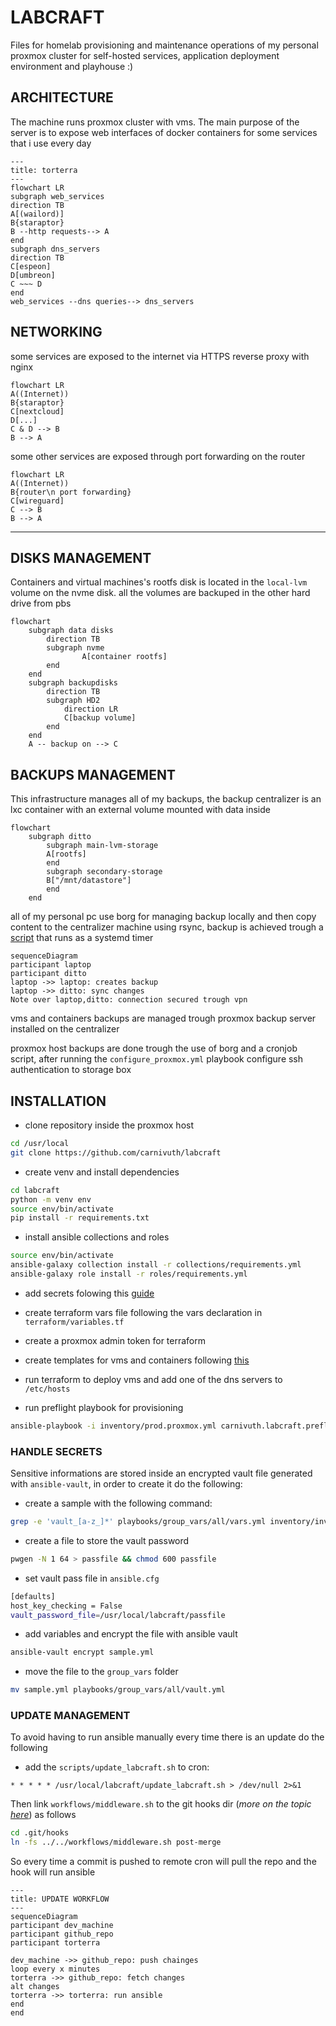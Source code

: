 # LABCRAFT

Files for homelab provisioning and maintenance operations of my personal proxmox cluster for self-hosted services, application deployment environment and playhouse :)

## ARCHITECTURE


The machine runs proxmox cluster with vms. The main purpose of the server is to expose web interfaces of docker containers for some services that i use every day

```mermaid
---
title: torterra
---
flowchart LR
subgraph web_services
direction TB
A[(wailord)]
B{staraptor}
B --http requests--> A
end
subgraph dns_servers
direction TB
C[espeon]
D[umbreon]
C ~~~ D
end
web_services --dns queries--> dns_servers
```

## NETWORKING

some services are exposed to the internet via HTTPS reverse proxy with nginx

```mermaid
flowchart LR
A((Internet))
B{staraptor}
C[nextcloud]
D[...]
C & D --> B
B --> A
```

some other services are exposed through port forwarding on the router

```mermaid
flowchart LR
A((Internet))
B{router\n port forwarding}
C[wireguard]
C --> B
B --> A
```
****
## DISKS MANAGEMENT

Containers and virtual machines's rootfs disk is located in the `local-lvm` volume on the nvme disk. all the volumes are backuped in the other hard drive from pbs

```mermaid
flowchart
	subgraph data disks
		direction TB
		subgraph nvme
				A[container rootfs]
		end
	end
	subgraph backupdisks
		direction TB
		subgraph HD2
			direction LR
			C[backup volume]
		end
	end
	A -- backup on --> C
```

## BACKUPS MANAGEMENT

This infrastructure manages all of my backups, the backup centralizer is an lxc container with an external volume mounted with data inside

```mermaid
flowchart
    subgraph ditto
		subgraph main-lvm-storage
        A[rootfs]
		end
		subgraph secondary-storage
        B["/mnt/datastore"]
		end
    end
```

all of my personal pc use borg for managing backup locally and then copy content to the centralizer machine using rsync, backup is achieved trough a [script](https://github.com/carnivuth/scripts/blob/main/bin/backup.sh) that runs as a systemd timer

```mermaid
sequenceDiagram
participant laptop
participant ditto
laptop ->> laptop: creates backup
laptop ->> ditto: sync changes
Note over laptop,ditto: connection secured trough vpn
```

vms and containers backups are managed trough proxmox backup server installed on the centralizer

proxmox host backups are done trough the use of borg and a cronjob script, after running the `configure_proxmox.yml` playbook configure ssh authentication to storage box

## INSTALLATION

- clone repository inside the proxmox host

```bash
cd /usr/local
git clone https://github.com/carnivuth/labcraft
```

- create venv and install dependencies

```bash
cd labcraft
python -m venv env
source env/bin/activate
pip install -r requirements.txt
```

- install ansible collections and roles

```bash
source env/bin/activate
ansible-galaxy collection install -r collections/requirements.yml
ansible-galaxy role install -r roles/requirements.yml
```

- add secrets folowing this [guide](readme.md#HANDLE%20SECRETS)
- create terraform vars file following the vars declaration in `terraform/variables.tf`

- create a proxmox admin token for terraform

- create templates for vms and containers following [this](https://carnivuth.github.io/TIL/pages/CREATE_VM_TEMPLATE)

- run terraform to deploy vms and add one of the dns servers to `/etc/hosts`

- run preflight playbook for provisioning

```bash
ansible-playbook -i inventory/prod.proxmox.yml carnivuth.labcraft.preflight
```

### HANDLE SECRETS

Sensitive informations are stored inside an encrypted vault file generated with `ansible-vault`, in order to create it do the following:

- create a  sample with the following command:

```bash
grep -e 'vault_[a-z_]*' playbooks/group_vars/all/vars.yml inventory/inventory.proxmox.yml  -ho > sample.yml
```

- create a file to store the vault password

```bash
pwgen -N 1 64 > passfile && chmod 600 passfile
```

- set vault pass file in `ansible.cfg`

```bash
[defaults]
host_key_checking = False
vault_password_file=/usr/local/labcraft/passfile
```

- add variables and encrypt the file with ansible vault

```bash
ansible-vault encrypt sample.yml
```

- move the file to the `group_vars` folder

```bash
mv sample.yml playbooks/group_vars/all/vault.yml
```



### UPDATE MANAGEMENT

To avoid having to run ansible manually every time there is an update do the following

- add the `scripts/update_labcraft.sh` to cron:

```cron
* * * * * /usr/local/labcraft/update_labcraft.sh > /dev/null 2>&1
```

Then link `workflows/middleware.sh` to the git hooks dir (*more on the topic [here](https://carnivuth.github.io/TIL/pages/git_github/GIT_HOOKS)*) as follows

```bash
cd .git/hooks
ln -fs ../../workflows/middleware.sh post-merge
```

So every time a commit is pushed to remote cron will pull the repo and the hook will run ansible

```mermaid
---
title: UPDATE WORKFLOW
---
sequenceDiagram
participant dev_machine
participant github_repo
participant torterra

dev_machine ->> github_repo: push chainges
loop every x minutes
torterra ->> github_repo: fetch changes
alt changes
torterra ->> torterra: run ansible
end
end
```
